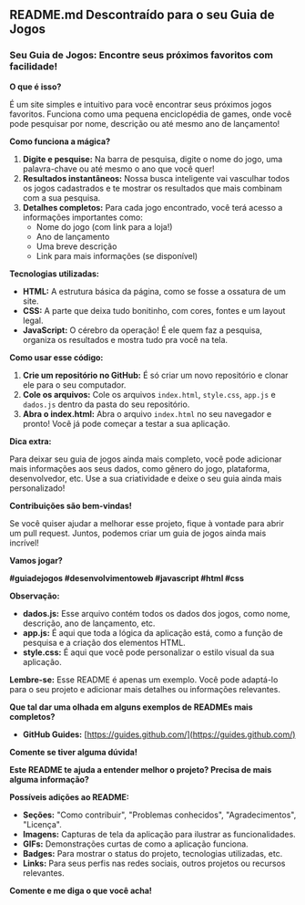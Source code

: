 ## **README.md Descontraído para o seu Guia de Jogos**

### **Seu Guia de Jogos: Encontre seus próximos favoritos com facilidade!**

**O que é isso?**

É um site simples e intuitivo para você encontrar seus próximos jogos favoritos. Funciona como uma pequena enciclopédia de games, onde você pode pesquisar por nome, descrição ou até mesmo ano de lançamento! 

**Como funciona a mágica?**

1. **Digite e pesquise:** Na barra de pesquisa, digite o nome do jogo, uma palavra-chave ou até mesmo o ano que você quer!
2. **Resultados instantâneos:** Nossa busca inteligente vai vasculhar todos os jogos cadastrados e te mostrar os resultados que mais combinam com a sua pesquisa.
3. **Detalhes completos:** Para cada jogo encontrado, você terá acesso a informações importantes como:
   * Nome do jogo (com link para a loja!)
   * Ano de lançamento
   * Uma breve descrição
   * Link para mais informações (se disponível)

**Tecnologias utilizadas:**

* **HTML:** A estrutura básica da página, como se fosse a ossatura de um site.
* **CSS:** A parte que deixa tudo bonitinho, com cores, fontes e um layout legal.
* **JavaScript:** O cérebro da operação! É ele quem faz a pesquisa, organiza os resultados e mostra tudo pra você na tela.

**Como usar esse código:**

1. **Crie um repositório no GitHub:** É só criar um novo repositório e clonar ele para o seu computador.
2. **Cole os arquivos:** Cole os arquivos `index.html`, `style.css`, `app.js` e `dados.js` dentro da pasta do seu repositório.
3. **Abra o index.html:** Abra o arquivo `index.html` no seu navegador e pronto! Você já pode começar a testar a sua aplicação.

**Dica extra:**

Para deixar seu guia de jogos ainda mais completo, você pode adicionar mais informações aos seus dados, como gênero do jogo, plataforma, desenvolvedor, etc. Use a sua criatividade e deixe o seu guia ainda mais personalizado!

**Contribuições são bem-vindas!**

Se você quiser ajudar a melhorar esse projeto, fique à vontade para abrir um pull request. Juntos, podemos criar um guia de jogos ainda mais incrível!

**Vamos jogar?** 

**#guiadejogos #desenvolvimentoweb #javascript #html #css**

**Observação:** 

* **dados.js:** Esse arquivo contém todos os dados dos jogos, como nome, descrição, ano de lançamento, etc.
* **app.js:** É aqui que toda a lógica da aplicação está, como a função de pesquisa e a criação dos elementos HTML.
* **style.css:** É aqui que você pode personalizar o estilo visual da sua aplicação.

**Lembre-se:** Esse README é apenas um exemplo. Você pode adaptá-lo para o seu projeto e adicionar mais detalhes ou informações relevantes. 

**Que tal dar uma olhada em alguns exemplos de READMEs mais completos?**
* **GitHub Guides:** [https://guides.github.com/](https://guides.github.com/)

**Comente se tiver alguma dúvida!**

**Este README te ajuda a entender melhor o projeto? Precisa de mais alguma informação?** 

**Possíveis adições ao README:**

* **Seções:** "Como contribuir", "Problemas conhecidos", "Agradecimentos", "Licença".
* **Imagens:** Capturas de tela da aplicação para ilustrar as funcionalidades.
* **GIFs:** Demonstrações curtas de como a aplicação funciona.
* **Badges:** Para mostrar o status do projeto, tecnologias utilizadas, etc.
* **Links:** Para seus perfis nas redes sociais, outros projetos ou recursos relevantes.

**Comente e me diga o que você acha!** 

